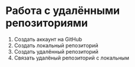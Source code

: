 # Работа с удалёнными репозиториями
1. Создать аккаунт на GitHub
2. Создать локальный репозиторий
3. Создать удалённый репозиторий
4. Связать удалёный репозиторий с локальным
